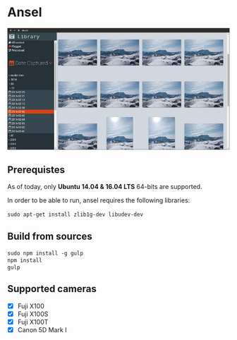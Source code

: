 # Ansel

![](ansel.jpg)

## Prerequistes

As of today, only **Ubuntu 14.04 & 16.04 LTS** 64-bits are supported.

In order to be able to run, ansel requires the following libraries:

`sudo apt-get install zlib1g-dev libudev-dev`

## Build from sources

```
sudo npm install -g gulp
npm install
gulp
```

## Supported cameras

- [x] Fuji X100
- [x] Fuji X100S
- [x] Fuji X100T
- [x] Canon 5D Mark I
